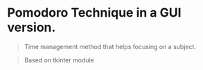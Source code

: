 # Pomodoro Technique in a GUI version.

> Time management method that helps focusing on a subject.

> Based on tkinter module
